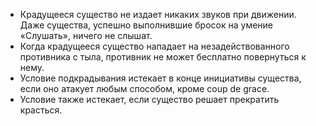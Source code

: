 - Крадущееся существо не издает никаких звуков при движении. Даже существа, успешно выполнившие бросок на умение «Слушать», ничего не слышат. 
- Когда крадущееся существо нападает на незадействованного противника с тыла, противник не может бесплатно повернуться к нему. 
- Условие подкрадывания истекает в конце инициативы существа, если оно атакует любым способом, кроме coup de grace. 
- Условие также истекает, если существо решает прекратить красться.